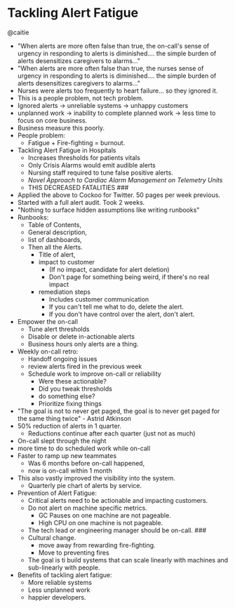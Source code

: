 # Tackling Alert Fatigue

@caitie

* "When alerts are more often false than true, the on-call's sense of urgency
  in responding to alerts is diminished.... the simple burden of alerts
  desensitizes caregivers to alarms..."
* "When alerts are more often false than true, the nurses sense of urgency
  in responding to alerts is diminished.... the simple burden of alerts
  desensitizes caregivers to alarms..."
* Nurses were alerts too frequently to heart failure... so they ignored it.
* This is a people problem, not tech problem.
* Ignored alerts -> unreliable systems -> unhappy customers
* unplanned work -> inability to complete planned work -> less time to
  focus on core business.
* Business measure this poorly.
* People problem:
    * Fatigue + Fire-fighting = burnout.
* Tackling Alert Fatigue in Hospitals
    * Increases thresholds for patients vitals
    * Only Crisis Alarms would emit audible alerts
    * Nursing staff required to tune false positive alerts.
    * _Novel Approach to Cardiac Alarm Management on Telemetry Units_  
    * THIS DECREASED FATALITIES ###
* Applied the above to Cockoo for Twitter.  50 pages per week previous.
* Started with a full alert audit.  Took 2 weeks.
* "Nothing to surface hidden assumptions like writing runbooks"
* Runbooks:
    * Table of Contents,
    * General description,
    * list of dashboards,
    * Then all the Alerts.
        * Title of alert,
        * impact to customer
            * (If no impact, candidate for alert deletion)
            * Don't page for something being weird, if there's no real impact
        * remediation steps
            * Includes customer communication
            * If you can't tell me what to do, delete the alert.
            * If you don't have control over the alert, don't alert.
* Empower the on-call
    * Tune alert thresholds
    * Disable or delete in-actionable alerts
    * Business hours only alerts are a thing.
* Weekly on-call retro:
    * Handoff ongoing issues
    * review alerts fired in the previous week
    * Schedule work to improve on-call or reliability
        * Were these actionable?
        * Did you tweak thresholds
        * do something else?
        * Prioritize fixing things
* "The goal is not to never get paged, the goal is to never get paged for
  the same thing twice" - Astrid Atkinson
* 50% reduction of alerts in 1 quarter.
    * Reductions continue after each quarter (just not as much)
* On-call slept through the night
* more time to do scheduled work while on-call
* Faster to ramp up new teammates
    * Was 6 months before on-call happened,
    * now is on-call within 1 month
* This also vastly improved the visibility into the system.
    * Quarterly pie chart of alerts by service.
* Prevention of Alert Fatigue:
    * Critical alerts need to be actionable and impacting customers.
    * Do not alert on machine specific metrics.
        * GC Pauses on one machine are not pageable.
        * High CPU on one machine is not pageable.
    * The tech lead or engineering manager should be on-call. ###
    * Cultural change.
        * move away from rewarding fire-fighting.
        * Move to preventing fires
    * The goal is ti build systems that can scale linearly with machines and sub-linearly with people.
* Benefits of tackling alert fatigue:
    * More reliable systems
    * Less unplanned work
    * happier developers.
